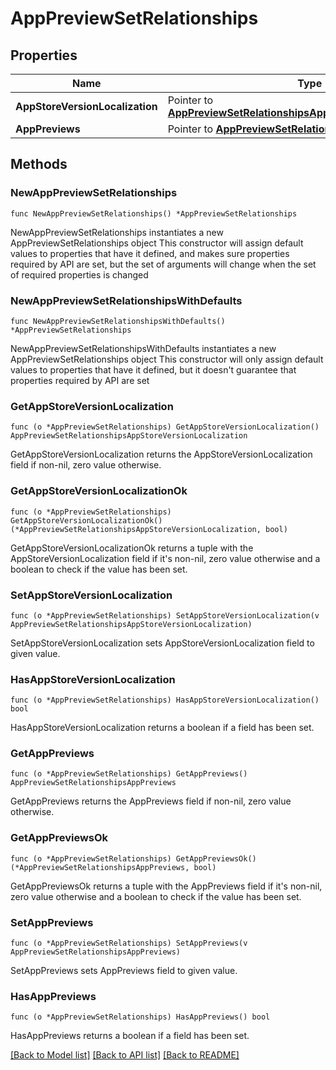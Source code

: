 # AppPreviewSetRelationships

## Properties

Name | Type | Description | Notes
------------ | ------------- | ------------- | -------------
**AppStoreVersionLocalization** | Pointer to [**AppPreviewSetRelationshipsAppStoreVersionLocalization**](AppPreviewSet_relationships_appStoreVersionLocalization.md) |  | [optional] 
**AppPreviews** | Pointer to [**AppPreviewSetRelationshipsAppPreviews**](AppPreviewSet_relationships_appPreviews.md) |  | [optional] 

## Methods

### NewAppPreviewSetRelationships

`func NewAppPreviewSetRelationships() *AppPreviewSetRelationships`

NewAppPreviewSetRelationships instantiates a new AppPreviewSetRelationships object
This constructor will assign default values to properties that have it defined,
and makes sure properties required by API are set, but the set of arguments
will change when the set of required properties is changed

### NewAppPreviewSetRelationshipsWithDefaults

`func NewAppPreviewSetRelationshipsWithDefaults() *AppPreviewSetRelationships`

NewAppPreviewSetRelationshipsWithDefaults instantiates a new AppPreviewSetRelationships object
This constructor will only assign default values to properties that have it defined,
but it doesn't guarantee that properties required by API are set

### GetAppStoreVersionLocalization

`func (o *AppPreviewSetRelationships) GetAppStoreVersionLocalization() AppPreviewSetRelationshipsAppStoreVersionLocalization`

GetAppStoreVersionLocalization returns the AppStoreVersionLocalization field if non-nil, zero value otherwise.

### GetAppStoreVersionLocalizationOk

`func (o *AppPreviewSetRelationships) GetAppStoreVersionLocalizationOk() (*AppPreviewSetRelationshipsAppStoreVersionLocalization, bool)`

GetAppStoreVersionLocalizationOk returns a tuple with the AppStoreVersionLocalization field if it's non-nil, zero value otherwise
and a boolean to check if the value has been set.

### SetAppStoreVersionLocalization

`func (o *AppPreviewSetRelationships) SetAppStoreVersionLocalization(v AppPreviewSetRelationshipsAppStoreVersionLocalization)`

SetAppStoreVersionLocalization sets AppStoreVersionLocalization field to given value.

### HasAppStoreVersionLocalization

`func (o *AppPreviewSetRelationships) HasAppStoreVersionLocalization() bool`

HasAppStoreVersionLocalization returns a boolean if a field has been set.

### GetAppPreviews

`func (o *AppPreviewSetRelationships) GetAppPreviews() AppPreviewSetRelationshipsAppPreviews`

GetAppPreviews returns the AppPreviews field if non-nil, zero value otherwise.

### GetAppPreviewsOk

`func (o *AppPreviewSetRelationships) GetAppPreviewsOk() (*AppPreviewSetRelationshipsAppPreviews, bool)`

GetAppPreviewsOk returns a tuple with the AppPreviews field if it's non-nil, zero value otherwise
and a boolean to check if the value has been set.

### SetAppPreviews

`func (o *AppPreviewSetRelationships) SetAppPreviews(v AppPreviewSetRelationshipsAppPreviews)`

SetAppPreviews sets AppPreviews field to given value.

### HasAppPreviews

`func (o *AppPreviewSetRelationships) HasAppPreviews() bool`

HasAppPreviews returns a boolean if a field has been set.


[[Back to Model list]](../README.md#documentation-for-models) [[Back to API list]](../README.md#documentation-for-api-endpoints) [[Back to README]](../README.md)


